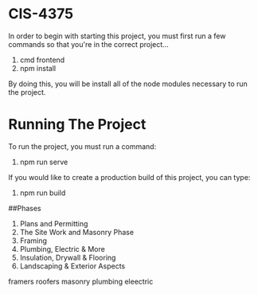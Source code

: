 # CIS-4375

In order to begin with starting this project, you must first run a few commands so that you're in the correct project...
1. cmd frontend
2. npm install

By doing this, you will be install all of the node modules necessary to run the project.

# Running The Project

To run the project, you must run a command:
1. npm run serve

If you would like to create a production build of this project, you can type:
1. npm run build

##Phases
1. Plans and Permitting
2. The Site Work and Masonry Phase
3. Framing
4. Plumbing, Electric & More
5. Insulation, Drywall & Flooring
6. Landscaping & Exterior Aspects

framers
roofers
masonry
plumbing
eleectric 